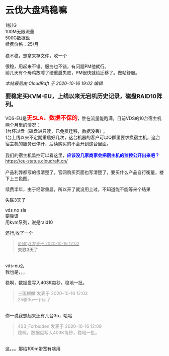 # 云伐大盘鸡稳嘛


1核1G<br />
100M无限流量<br />
500G数据盘<br />
续费价格：25/月<br />
<br />
稳不稳，想拿来存文件，收一个

很稳，用起来不错。服务也不错，有问题PM他就行。<br />
前几天有个母鸡故障了硬重启失败，PM很快就给迁移了。做站舒服。<br />


<i class="pstatus"> 本帖最后由 CloudRaft 于 2020-10-16 19:02 编辑 </i><br />
<br />
<strong><font size="4">要稳定买KVM-EU，上线以来无宕机历史记录，磁盘RAID10阵列。</font></strong><br />
<br />
VDS-EU是<strong><font color="Red"><font size="4">无SLA、数据不保的</font></font></strong>，胜在流量能跑满。目前VDS的10台宿主机两个月里的情况：<br />
1台坏过盘（磁盘进只读，已免费迁移，数据没丢）；<br />
1台上线以来不定期重启好几次，这台机器的客户可以Q群里要求换宿主机，这台宿主机的服务已停开，后续购买的不会开到这台里面。<br />
<br />
我们的宿主机监控可以看这里，<font color="Blue"><strong>应该没几家商家会把宿主机的监控公开出来吧？</strong></font><br />
<a href="https://eu-status.cloudraft.cn/" target="_blank">https://eu-status.cloudraft.cn/</a><br />
<br />
产品利弊都写的很清楚了，官网购买页面也写清楚了，要买什么产品自行衡量，楼下上三色图。

续费半年，由于经常重启，所以开了就没用上过，不知道能不能等来个结果

失联3天了

vds no sla<br />
要靠谱<br />
用kvm系列，说是raid10

还行,收了一个

<div class="quote"><blockquote><font size="2"><a href="https://www.hostloc.com/forum.php?mod=redirect&amp;goto=findpost&amp;pid=9308438&amp;ptid=754926" target="_blank"><font color="#999999">methyl 发表于 2020-10-16 12:02</font></a></font><br />
失联3天了</blockquote></div><br />
vds-eu么<br />
我也是，，，

稳啊，数据盘写入403K每秒，稳地一批。<img src="static/image/smiley/default/lol.gif" smilieid="12" border="0" alt="" />

<div class="quote"><blockquote><font color="#999999">三国麒麟 发表于 2020-10-16 12:03</font><br />
<font color="#999999">25够3o一个月了</font></blockquote></div><br />
你一说我想起来还有几台3o，哈哈

<div class="quote"><blockquote><font color="#999999">403_Forbidden 发表于 2020-10-16 12:09</font><br />
<font color="#999999">稳啊，数据盘写入403K每秒，稳地一批。</font></blockquote></div><br />
这。。。那给100m带宽有啥用
